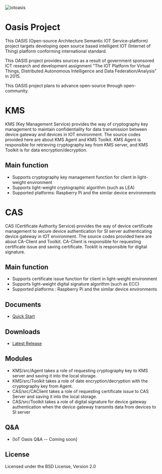![iotoasis](https://github.com/iotoasis/SO/blob/master/logo_oasis_m.png)

# Oasis Project

This OASIS (Open-source Architecture Semantic IOT Service-platform) project targets developing open source based intelligent IOT (Internet of Thing) platform conforming international standard.

This OASIS project provides sources as a result of government sponsored ICT research and development assignment "The IOT Platform for Virtual Things, Distributed Autonomous Intelligence and Data Federation/Analysis" in 2015.

This OASIS project plans to advance open-source through open-community.

# KMS

KMS (Key Management Service) provides the way of cryptography key management to maintain confidentiality for  data transmission between device gateway and devices in IOT environment.
The source codes provided here are about KMS Agent and KMS Toolkit. KMS Agent is responsible for retrieving cryptography key from KMS server, and KMS Toolkit is for data encryption/decryption.

## Main function
- Supports cryptography key management function for client in light-weight environment
- Supports light-weight cryptographic algorithm (such as LEA)
- Supported platforms: Raspberry Pi and the similar device environments

# CAS

CAS (Certificate Authority Service) provides the way of device certificate management to secure device authentication for SI server authenticating device gateway in IOT environment.
The source codes provided here are about CA-Client and Toolkit. CA-Client is responsible for requesting certificate issue and saving certificate. Tooklit is responsible for digital signature.
 
## Main function
- Supports certificate issue function for client in light-weight environment
- Supports light-weight digital signature algorithm (such as ECC)
- Supported platforms : Raspberry Pi and the similar device environments

## Documents
- [Quick Start](./sec-doc/quick-start.md)

## Downloads
- [Latest Release](https://github.com/iotoasis/SEC/releases)

## Modules
- KMS/src/Agent takes a role of requesting cryptography key to KMS server and saving it into the local storage.
- KMS/src/Toolkit takes a role of date encryption/decryption with the cryptography key from Agent.
- CAS/src/CAClient takes a role of requesting certificate issue to CAS Server and saving it into the local storage.
- CAS/src/Toolkit takes a role of digital signature for device gateway authentication when the device gateway transmits data from devices to SI server

## Q&A
 - [IoT Oasis Q&A -- Coming soon]

## License
Licensed under the BSD License, Version 2.0




